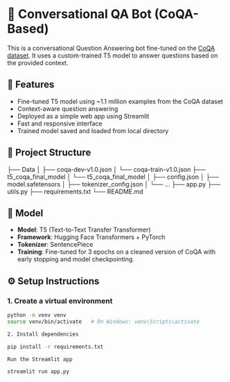 # 🤖 Conversational QA Bot (CoQA-Based)

This is a conversational Question Answering bot fine-tuned on the [CoQA dataset](https://stanfordnlp.github.io/coqa/). It uses a custom-trained T5 model to answer questions based on the provided context.

## 🚀 Features

- Fine-tuned T5 model using ~1.1 million examples from the CoQA dataset
- Context-aware question answering
- Deployed as a simple web app using Streamlit
- Fast and responsive interface
- Trained model saved and loaded from local directory

## 📁 Project Structure

├── Data
│ ├── coqa-dev-v1.0.json
│ └── coqa-train-v1.0.json
├── t5_coqa_final_model
│ └── t5_coqa_final_model
│ ├── config.json
│ ├── model.safetensors
│ ├── tokenizer_config.json
│ └── ...
├── app.py
├── utils.py
├── requirements.txt
└── README.md

## 🧠 Model

- **Model**: T5 (Text-to-Text Transfer Transformer)
- **Framework**: Hugging Face Transformers + PyTorch
- **Tokenizer**: SentencePiece
- **Training**: Fine-tuned for 3 epochs on a cleaned version of CoQA with early stopping and model checkpointing.

## ⚙️ Setup Instructions

### 1. Create a virtual environment

```bash
python -m venv venv
source venv/bin/activate   # On Windows: venv\Scripts\activate

2. Install dependencies

pip install -r requirements.txt

Run the Streamlit app

streamlit run app.py